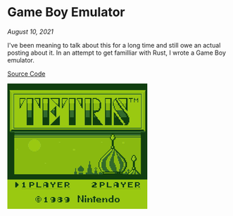 # Game Boy Emulator
*August 10, 2021*

I've been meaning to talk about this for a long time and still owe an actual posting about it. In an attempt to get familliar with Rust, I wrote a Game Boy emulator.

[Source Code](https://github.com/ablakey/gameboy)

![Tetris on Gameboy Emulator](tetris.gif)
